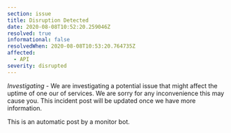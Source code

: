 ```yaml
---
section: issue
title: Disruption Detected
date: 2020-08-08T10:52:20.259046Z
resolved: true
informational: false
resolvedWhen: 2020-08-08T10:53:20.764735Z
affected:
  - API
severity: disrupted
---
```

*Investigating* - We are investigating a potential issue that might affect the uptime of one our of services. We are sorry for any inconvenience this may cause you. This incident post will be updated once we have more information.

This is an automatic post by a monitor bot.
        